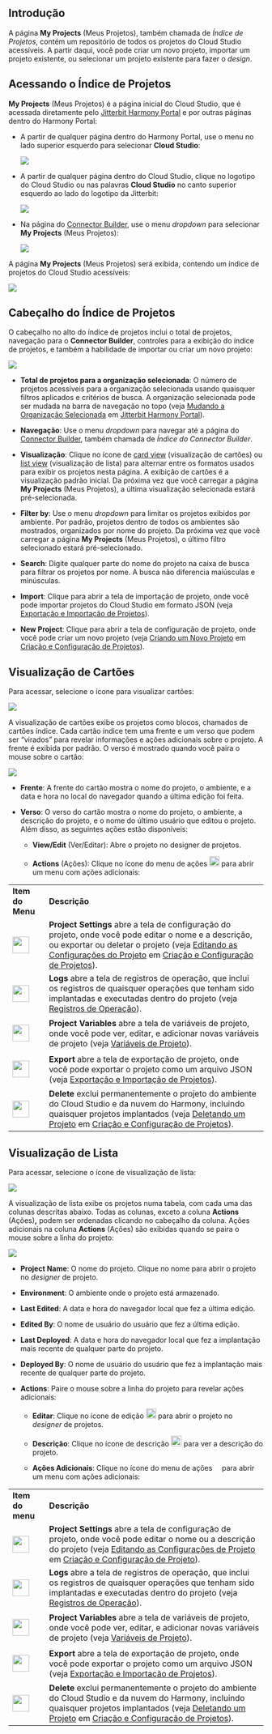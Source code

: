[//]: # (Índice de Projetos)
[//]: # (This is a translation of Version 20, published on October 20, 2021.)

## Introdução

A página **My Projects** (Meus Projetos), também chamada de *Índice de
Projetos*, contém um repositório de todos os projetos do Cloud Studio
acessíveis. A partir daqui, você pode criar um novo projeto, importar um
projeto existente, ou selecionar um projeto existente para fazer o
*design*.

## Acessando o Índice de Projetos

**My Projects** (Meus Projetos) é a página inicial do Cloud Studio, que
é acessada diretamente pelo [Jitterbit Harmony Portal](https://success.jitterbit.com/display/DOC/Jitterbit+Harmony+Portal?showLanguage=pt_BR) e por outras
páginas dentro do Harmony Portal:

-   A partir de qualquer página dentro do Harmony Portal, use o menu no
    lado superior esquerdo para selecionar **Cloud Studio**:

    <span class="confluence-embedded-file-wrapper"><img
    src="https://docs-source.jitterbit.com/hp/header/menu_cloud-studio.png"
    class="confluence-embedded-image confluence-external-resource"
    data-image-src="https://docs-source.jitterbit.com/hp/header/menu_cloud-studio.png" /></span>

-   A partir de qualquer página dentro do Cloud Studio, clique no
    logotipo do Cloud Studio ou nas palavras **Cloud Studio** no canto
    superior esquerdo ao lado do logotipo da Jitterbit:

    <span
    class="confluence-embedded-file-wrapper"><img src="https://docs-source.jitterbit.com/hp/header/cloud-studio.png"
    class="confluence-embedded-image confluence-external-resource"
    data-image-src="https://docs-source.jitterbit.com/hp/header/cloud-studio.png" /></span>

-   Na página do [Connector Builder](https://success.jitterbit.com/display/CS/Connector+Builder+Index?showLanguage=pt_BR), use o menu *dropdown* para
    selecionar **My Projects** (Meus Projetos):

    <span class="confluence-embedded-file-wrapper"><img
    src="https://docs-source.jitterbit.com/cs/connector-builder/index_menu.png"
    class="confluence-embedded-image confluence-external-resource"
    data-image-src="https://docs-source.jitterbit.com/cs/connector-builder/index_menu.png" /></span>

A página **My Projects** (Meus Projetos) será exibida, contendo um
índice de projetos do Cloud Studio acessíveis:

<span class="confluence-embedded-file-wrapper"><img
src="https://docs-source.jitterbit.com/cs/project-index/card-view.png"
class="confluence-embedded-image confluence-external-resource"
data-image-src="https://docs-source.jitterbit.com/cs/project-index/card-view.png" /></span>

## Cabeçalho do Índice de Projetos

O cabeçalho no alto do índice de projetos inclui o total de projetos,
navegação para o **Connector Builder**, controles para a exibição do
índice de projetos, e também a habilidade de importar ou criar um novo
projeto:

<span
class="confluence-embedded-file-wrapper"><img src="https://docs-source.jitterbit.com/cs/project-index/header.png"
class="confluence-embedded-image confluence-external-resource"
data-image-src="https://docs-source.jitterbit.com/cs/project-index/header.png" /></span>

-   **Total de projetos para a organização selecionada**: O número de
    projetos acessíveis para a organização selecionada usando
    quaisquer filtros aplicados e critérios de busca. A organização
    selecionada pode ser mudada na barra de navegação no topo (veja
    [Mudando a Organização Selecionada](https://success.jitterbit.com/display/DOC/Jitterbit+Harmony+Portal?showLanguage=pt_BR#JitterbitHarmonyPortal-org) em [Jitterbit Harmony
    Portal](https://success.jitterbit.com/display/DOC/Jitterbit+Harmony+Portal?showLanguage=pt_BR)).

-   **Navegação**: Use o menu *dropdown* para navegar até a página do
    [Connector Builder](https://success.jitterbit.com/display/CS/Connector+Builder+Index?showLanguage=pt_BR), também chamada de *Índice do Connector
    Builder*.

-   **Visualização**: Clique no ícone de [card view](https://success.jitterbit.com/display/CS/Project+Index?showLanguage=pt_BR#ProjectIndex-card-view) (visualização
    de cartões) ou [list view](https://success.jitterbit.com/display/CS/Project+Index?showLanguage=pt_BR#ProjectIndex-list-view) (visualização de lista) para
    alternar entre os formatos usados para exibir os projetos nesta
    página. A exibição de cartões é a visualização padrão inicial. Da
    próxima vez que você carregar a página **My Projects** (Meus
    Projetos), a última visualização selecionada estará
    pré-selecionada.

-   **Filter by**: Use o menu *dropdown* para limitar os projetos
    exibidos por ambiente. Por padrão, projetos dentro de todos os
    ambientes são mostrados, organizados por nome do projeto. Da
    próxima vez que você carregar a página **My Projects** (Meus
    Projetos), o último filtro selecionado estará pré-selecionado.

-   **Search**: Digite qualquer parte do nome do projeto na caixa de
    busca para filtrar os projetos por nome. A busca não diferencia
    maiúsculas e minúsculas.

-   **Import**: Clique para abrir a tela de importação de projeto, onde
    você pode importar projetos do Cloud Studio em formato JSON (veja
    [Exportação e Importação de Projetos](https://success.jitterbit.com/display/CS/Project+Exports+and+Imports?showLanguage=pt_BR)).

-   **New Project**: Clique para abrir a tela de configuração de
    projeto, onde você pode criar um novo projeto (veja [Criando um
    Novo Projeto](https://success.jitterbit.com/display/CS/Project+Creation+and+Configuration?showLanguage=pt_BR#ProjectCreationandConfiguration-new-project) em [Criação e Configuração de Projetos](https://success.jitterbit.com/display/CS/Project+Creation+and+Configuration?showLanguage=pt_BR)).


## <span id="ProjectIndex-card-view" class="confluence-anchor-link conf-macro output-inline" hasbody="false" macro-name="anchor"> </span>Visualização de Cartões

Para acessar, selecione o ícone para visualizar cartões:

<span class="confluence-embedded-file-wrapper"><img
src="https://docs-source.jitterbit.com/common/icons/card-view_2.png"
class="confluence-embedded-image confluence-external-resource"
data-image-src="https://docs-source.jitterbit.com/common/icons/card-view_2.png" /></span>

A visualização de cartões exibe os projetos como blocos, chamados de
cartões índice. Cada cartão índice tem uma frente e um verso que podem
ser “virados” para revelar informações e ações adicionais sobre o
projeto. A frente é exibida por padrão. O verso é mostrado quando você
paira o mouse sobre o cartão:

<span class="confluence-embedded-file-wrapper"><img
src="https://docs-source.jitterbit.com/cs/project-index/card-view_flip_cropped.png"
class="confluence-embedded-image confluence-external-resource"
data-image-src="https://docs-source.jitterbit.com/cs/project-index/card-view_flip_cropped.png" /></span>

-   **Frente**: A frente do cartão mostra o nome do projeto, o ambiente,
    e a data e hora no local do navegador quando a última edição foi
    feita.

-   **Verso**: O verso do cartão mostra o nome do projeto, o ambiente, a
    descrição do projeto, e o nome do último usuário que editou o
    projeto. Além disso, as seguintes ações estão disponíveis:

    -   **View/Edit** (Ver/Editar): Abre o projeto no designer de
        projetos.

    -   **Actions** (Ações): Clique no ícone do menu de ações
        <span
        class="confluence-embedded-file-wrapper confluence-embedded-manual-size"><img
        src="https://docs-source.jitterbit.com/common/icons/actions-menu_11.png"
        class="confluence-embedded-image confluence-external-resource"
        data-image-src="https://docs-source.jitterbit.com/common/icons/actions-menu_11.png"
        height="20" /></span>
        para abrir um menu com ações adicionais:

<div class="table-wrap">

<table class="confluenceTable">
<tbody>
<tr class="header header">
<td class="highlight-grey confluenceTd"
data-highlight-colour="grey"><strong>Item do Menu</strong></td>
<td class="highlight-grey confluenceTd"
data-highlight-colour="grey"><strong>Descrição</strong></td>
</tr>
<tr class="odd odd">
<td class="confluenceTd"><div class="content-wrapper">
<p><span
class="confluence-embedded-file-wrapper confluence-embedded-manual-size"><img
src="https://docs-source.jitterbit.com/cs/menu-items/project-settings.png"
class="confluence-embedded-image confluence-external-resource"
data-image-src="https://docs-source.jitterbit.com/cs/menu-items/project-settings.png"
height="33" /></span></p>
</div></td>
<td class="confluenceTd"><strong>Project Settings</strong> abre a tela de configuração do
projeto, onde você pode editar o nome e a descrição, ou exportar ou
deletar o projeto (veja <a
href="https://success.jitterbit.com/display/CS/Project+Creation+and+Configuration#ProjectCreationandConfiguration-editing-the-configuration">Editando as Configurações do Projeto</a> em
<a
href="https://success.jitterbit.com/display/CS/Project+Creation+and+Configuration">Criação e Configuração de Projetos</a>).</td>
</tr>
<tr class="header header">
<td class="confluenceTd"><div class="content-wrapper">
<p><span
class="confluence-embedded-file-wrapper confluence-embedded-manual-size"><img
src="https://docs-source.jitterbit.com/cs/menu-items/logs.png"
class="confluence-embedded-image confluence-external-resource"
data-image-src="https://docs-source.jitterbit.com/cs/menu-items/logs.png"
height="33" /></span></p>
</div></td>
<td class="confluenceTd"><strong>Logs</strong> abre a tela de registros de operação, que
inclui os registros de quaisquer operações que tenham sido implantadas e
executadas dentro do projeto (veja <a
href="https://success.jitterbit.com/display/CS/Operation+Logs">Registros de Operação</a>).</td>
</tr>
<tr class="odd odd">
<td class="confluenceTd"><div class="content-wrapper">
<p><span
class="confluence-embedded-file-wrapper confluence-embedded-manual-size"><img
src="https://docs-source.jitterbit.com/cs/menu-items/project-variables.png"
class="confluence-embedded-image confluence-external-resource"
data-image-src="https://docs-source.jitterbit.com/cs/menu-items/project-variables.png"
height="33" /></span></p>
</div></td>
<td class="confluenceTd"><strong>Project Variables</strong> abre a tela de variáveis de
projeto, onde você pode ver, editar, e adicionar novas variáveis de
projeto (veja <a href="https://success.jitterbit.com/display/CS/Project+Variables">Variáveis de Projeto</a>).</td>
</tr>
<tr class="header header">
<td class="confluenceTd"><div class="content-wrapper">
<p><span
class="confluence-embedded-file-wrapper confluence-embedded-manual-size"><img
src="https://docs-source.jitterbit.com/cs/menu-items/export.png"
class="confluence-embedded-image confluence-external-resource"
data-image-src="https://docs-source.jitterbit.com/cs/menu-items/export.png"
height="33" /></span></p>
</div></td>
<td class="confluenceTd"><strong>Export</strong> abre a tela de exportação de projeto, onde
você pode exportar o projeto como um arquivo JSON (veja <a href="https://success.jitterbit.com/display/CS/Project+Exports+and+Imports">Exportação e
Importação de Projetos</a>).</td>
</tr>
<tr class="odd odd">
<td class="confluenceTd"><div class="content-wrapper">
<p><span
class="confluence-embedded-file-wrapper confluence-embedded-manual-size"><img
src="https://docs-source.jitterbit.com/cs/menu-items/delete_2.png"
class="confluence-embedded-image confluence-external-resource"
data-image-src="https://docs-source.jitterbit.com/cs/menu-items/delete_2.png"
height="33" /></span></p>
</div></td>
<td class="confluenceTd"><strong>Delete</strong> exclui permanentemente o projeto do ambiente
do Cloud Studio e da nuvem do Harmony, incluindo quaisquer projetos
implantados (veja <a
href="https://success.jitterbit.com/display/CS/Project+Creation+and+Configuration#ProjectCreationandConfiguration-deleting-a-project">Deletando um Projeto</a> em <a
href="https://success.jitterbit.com/display/CS/Project+Creation+and+Configuration">Criação e
Configuração de Projetos</a>).</td>
</tr>
</tbody>
</table>

</div>


## <span id="ProjectIndex-list-view" class="confluence-anchor-link conf-macro output-inline" hasbody="false" macro-name="anchor"> </span>Visualização de Lista

Para acessar, selecione o ícone de visualização de lista:

<span class="confluence-embedded-file-wrapper"><img
src="https://docs-source.jitterbit.com/common/icons/list-view_2.png"
class="confluence-embedded-image confluence-external-resource"
data-image-src="https://docs-source.jitterbit.com/common/icons/list-view_2.png" /></span>

A visualização de lista exibe os projetos numa tabela, com cada uma das
colunas descritas abaixo. Todas as colunas, exceto a coluna **Actions**
(Ações)**,** podem ser ordenadas clicando no cabeçalho da coluna. Ações
adicionais na coluna **Actions** (Ações) são exibidas quando se paira o
mouse sobre a linha do projeto:

<span class="confluence-embedded-file-wrapper"><img
src="https://docs-source.jitterbit.com/cs/project-index/list-view.png"
class="confluence-embedded-image confluence-external-resource"
data-image-src="https://docs-source.jitterbit.com/cs/project-index/list-view.png" /></span>

-   **Project Name**: O nome do projeto. Clique no nome para abrir o
    projeto no *designer* de projeto.

-   **Environment**: O ambiente onde o projeto está armazenado.

-   **Last Edited**: A data e hora do navegador local que fez a última
    edição.

-   **Edited By**: O nome de usuário do usuário que fez a última edição.

-   **Last Deployed**: A data e hora do navegador local que fez a
    implantação mais recente de qualquer parte do projeto.

-   **Deployed By**: O nome de usuário do usuário que fez a implantação
    mais recente de qualquer parte do projeto.

-   **Actions**: Paire o mouse sobre a linha do projeto para revelar
    ações adicionais:

    -   **Editar**: Clique no ícone de edição
        <span
        class="confluence-embedded-file-wrapper confluence-embedded-manual-size"><img src="https://docs-source.jitterbit.com/common/icons/edit.png"
        class="confluence-embedded-image confluence-external-resource"
        data-image-src="https://docs-source.jitterbit.com/common/icons/edit.png"
        height="20" /></span>
        para abrir o projeto no *designer* de projetos.

    -   **Descrição**: Clique no ícone de descrição
        <span
        class="confluence-embedded-file-wrapper confluence-embedded-manual-size"><img
        src="https://docs-source.jitterbit.com/common/icons/description.png"
        class="confluence-embedded-image confluence-external-resource"
        data-image-src="https://docs-source.jitterbit.com/common/icons/description.png"
        height="21" /></span>
        para ver a descrição do projeto.

    -   **Ações Adicionais**: Clique no ícone do menu de ações
        <span
        class="confluence-embedded-file-wrapper confluence-embedded-manual-size"><img
        src="https://docs-source.jitterbit.com/common/icons/actions-menu.png"
        class="confluence-embedded-image confluence-external-resource"
        data-image-src="https://docs-source.jitterbit.com/common/icons/actions-menu.png"
        height="11" /></span> para
        abrir um menu com ações adicionais:

<div class="table-wrap">

<table class="confluenceTable">
<tbody>
<tr class="header header">
<td class="highlight-grey confluenceTd"
data-highlight-colour="grey"><strong>Item do menu</strong></td>
<td class="highlight-grey confluenceTd"
data-highlight-colour="grey"><strong>Descrição</strong></td>
</tr>
<tr class="odd odd">
<td class="confluenceTd"><div class="content-wrapper">
<p><span
class="confluence-embedded-file-wrapper confluence-embedded-manual-size"><img
src="https://docs-source.jitterbit.com/cs/menu-items/project-settings.png"
class="confluence-embedded-image confluence-external-resource"
data-image-src="https://docs-source.jitterbit.com/cs/menu-items/project-settings.png"
height="33" /></span></p>
</div></td>
<td class="confluenceTd"><strong>Project Settings</strong> abre a tela de configuração de
projeto, onde você pode editar o nome ou a descrição do projeto (veja
  <a
  href="https://success.jitterbit.com/display/CS/Project+Creation+and+Configuration#ProjectCreationandConfiguration-editing-the-configuration">Editando as Configurações de Projeto</a> em <a
  href="https://success.jitterbit.com/display/CS/Project+Creation+and+Configuration">Criação e Configuração
de Projeto</a>).</td>
</tr>
<tr class="header header">
<td class="confluenceTd"><div class="content-wrapper">
<p><span
class="confluence-embedded-file-wrapper confluence-embedded-manual-size"><img
src="https://docs-source.jitterbit.com/cs/menu-items/logs.png"
class="confluence-embedded-image confluence-external-resource"
data-image-src="https://docs-source.jitterbit.com/cs/menu-items/logs.png"
height="33" /></span></p>
</div></td>
<td class="confluenceTd"><strong>Logs</strong> abre a tela de registros de operação, que
inclui os registros de quaisquer operações que tenham sido implantadas e
executadas dentro do projeto (veja <a
href="https://success.jitterbit.com/display/CS/Operation+Logs">Registros de Operação</a>).</td>
</tr>
<tr class="odd odd">
<td class="confluenceTd"><div class="content-wrapper">
<p><span
class="confluence-embedded-file-wrapper confluence-embedded-manual-size"><img
src="https://docs-source.jitterbit.com/cs/menu-items/project-variables.png"
class="confluence-embedded-image confluence-external-resource"
data-image-src="https://docs-source.jitterbit.com/cs/menu-items/project-variables.png"
height="33" /></span></p>
</div></td>
<td class="confluenceTd"><strong>Project Variables</strong> abre a tela de variáveis de
projeto, onde você pode ver, editar, e adicionar novas variáveis de
projeto (veja <a href="https://success.jitterbit.com/display/CS/Project+Variables">Variáveis de Projeto</a>).</td>
</tr>
<tr class="header header">
<td class="confluenceTd"><div class="content-wrapper">
<p><span
class="confluence-embedded-file-wrapper confluence-embedded-manual-size"><img
src="https://docs-source.jitterbit.com/cs/menu-items/export.png"
class="confluence-embedded-image confluence-external-resource"
data-image-src="https://docs-source.jitterbit.com/cs/menu-items/export.png"
height="33" /></span></p>
</div></td>
<td class="confluenceTd"><strong>Export</strong> abre a tela de exportação de projeto, onde
você pode exportar o projeto como um arquivo JSON (veja <a href="https://success.jitterbit.com/display/CS/Project+Exports+and+Imports">Exportação e
Importação de Projetos</a>).</td>
</tr>
<tr class="odd odd">
<td class="confluenceTd"><div class="content-wrapper">
<p><span
class="confluence-embedded-file-wrapper confluence-embedded-manual-size"><img
src="https://docs-source.jitterbit.com/cs/menu-items/delete_2.png"
class="confluence-embedded-image confluence-external-resource"
data-image-src="https://docs-source.jitterbit.com/cs/menu-items/delete_2.png"
height="33" /></span></p>
</div></td>
<td class="confluenceTd"><strong>Delete</strong> exclui permanentemente o projeto do ambiente
do Cloud Studio e da nuvem do Harmony, incluindo quaisquer projetos
implantados (veja <a
href="https://success.jitterbit.com/display/CS/Project+Creation+and+Configuration#ProjectCreationandConfiguration-deleting-a-project">Deletando um Projeto</a> em <a
href="https://success.jitterbit.com/display/CS/Project+Creation+and+Configuration">Criação e
Configuração de Projetos</a>).</td>
</tr>
</tbody>
</table>

</div>
